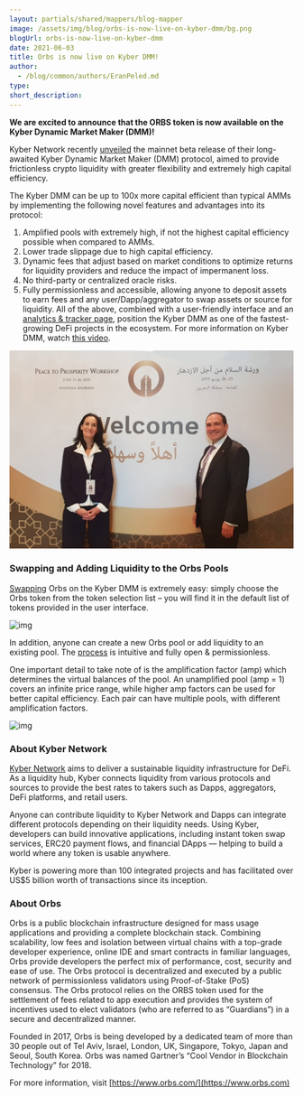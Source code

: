 ```yaml
---
layout: partials/shared/mappers/blog-mapper
image: /assets/img/blog/orbs-is-now-live-on-kyber-dmm/bg.png
blogUrl: orbs-is-now-live-on-kyber-dmm
date: 2021-06-03
title: Orbs is now live on Kyber DMM!
author:
  - /blog/common/authors/EranPeled.md
type:
short_description:
---
```


**We are excited to announce that the ORBS token is now available on the Kyber Dynamic Market Maker (DMM)!**

Kyber Network recently [unveiled](https://blog.kyber.network/kyber-dmm-beta-is-live-b6bdd18d0dde) the mainnet beta release of their long-awaited Kyber Dynamic Market Maker (DMM) protocol, aimed to provide frictionless crypto liquidity with greater flexibility and extremely high capital efficiency.

The Kyber DMM can be up to 100x more capital efficient than typical AMMs by implementing the following novel features and advantages into its protocol:

1. Amplified pools with extremely high, if not the highest capital efficiency possible when compared to AMMs.
2. Lower trade slippage due to high capital efficiency.
3. Dynamic fees that adjust based on market conditions to optimize returns for liquidity providers and reduce the impact of impermanent loss.
4. No third-party or centralized oracle risks.
5. Fully permissionless and accessible, allowing anyone to deposit assets to earn fees and any user/Dapp/aggregator to swap assets or source for liquidity.
   All of the above, combined with a user-friendly interface and an [analytics & tracker page](https://info.dmm.exchange/), position the Kyber DMM as one of the fastest-growing DeFi projects in the ecosystem. For more information on Kyber DMM, watch [this video](https://www.youtube.com/watch?v=2xgboyu7rss&feature=youtu.be).

![img](/assets/img/blog/tracking-gaza-terror-funding/img1.jpeg)

### Swapping and Adding Liquidity to the Orbs Pools

[Swapping](https://dmm.exchange/#/swap) Orbs on the Kyber DMM is extremely easy: simply choose the Orbs token from the token selection list – you will find it in the default list of tokens provided in the user interface.

![img](/assets/img/blog/tracking-gaza-terror-funding/img2.jpeg)

In addition, anyone can create a new Orbs pool or add liquidity to an existing pool. The [process](https://docs.dmm.exchange/guides/adding-liquidity/index.html) is intuitive and fully open & permissionless.

One important detail to take note of is the amplification factor (amp) which determines the virtual balances of the pool. An unamplified pool (amp = 1) covers an infinite price range, while higher amp factors can be used for better capital efficiency. Each pair can have multiple pools, with different amplification factors.

![img](/assets/img/blog/tracking-gaza-terror-funding/img3.jpeg)

### About Kyber Network

[Kyber Network](https://kyber.network/) aims to deliver a sustainable liquidity infrastructure for DeFi. As a liquidity hub, Kyber connects liquidity from various protocols and sources to provide the best rates to takers such as Dapps, aggregators, DeFi platforms, and retail users.

Anyone can contribute liquidity to Kyber Network and Dapps can integrate different protocols depending on their liquidity needs. Using Kyber, developers can build innovative applications, including instant token swap services, ERC20 payment flows, and financial DApps — helping to build a world where any token is usable anywhere.

Kyber is powering more than 100 integrated projects and has facilitated over US$5 billion worth of transactions since its inception.

### About Orbs

Orbs is a public blockchain infrastructure designed for mass usage applications and providing a complete blockchain stack. Combining scalability, low fees and isolation between virtual chains with a top-grade developer experience, online IDE and smart contracts in familiar languages, Orbs provide developers the perfect mix of performance, cost, security and ease of use. The Orbs protocol is decentralized and executed by a public network of permissionless validators using Proof-of-Stake (PoS) consensus. The Orbs protocol relies on the ORBS token used for the settlement of fees related to app execution and provides the system of incentives used to elect validators (who are referred to as “Guardians”) in a secure and decentralized manner.

Founded in 2017, Orbs is being developed by a dedicated team of more than 30 people out of Tel Aviv, Israel, London, UK, Singapore, Tokyo, Japan and Seoul, South Korea. Orbs was named Gartner’s “Cool Vendor in Blockchain Technology” for 2018.

For more information, visit [https://www.orbs.com/](https://www.orbs.com)
